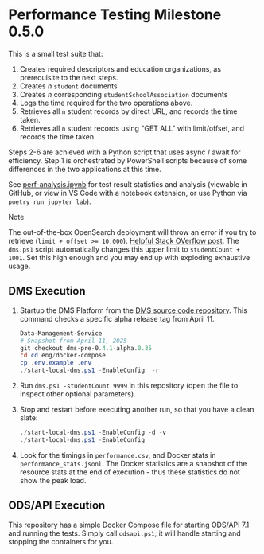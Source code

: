 # Performance Testing Milestone 0.5.0

This is a small test suite that:

1. Creates required descriptors and education organizations, as prerequisite to
   the next steps.
2. Creates _n_ `student` documents
3. Creates _n_ corresponding `studentSchoolAssociation` documents
4. Logs the time required for the two operations above.
5. Retrieves all `n` student records by direct URL, and records the time taken.
6. Retrieves all `n` student records using "GET ALL" with limit/offset, and
   records the time taken.

Steps 2-6 are achieved with a Python script that uses async / await for
efficiency. Step 1 is orchestrated by PowerShell scripts because of some
differences in the two applications at this time.

See [perf-analysis.ipynb](./perf-analysis.ipynb) for test result statistics and
analysis (viewable in GitHub, or view in VS Code with a notebook extension, or
use Python via `poetry run jupyter lab`).

> [!NOTE]
> The out-of-the-box OpenSearch deployment will throw an error if you try to
> retrieve (`limit + offset >= 10,000`). [Helpful Stack OVerflow
> post](https://stackoverflow.com/questions/55594386/where-should-i-configure-max-result-window-index-setting).
> The `dms.ps1` script automatically changes this upper limit to `studentCount +
> 1001`. Set this high enough and you may end up with exploding exhaustive
> usage.

## DMS Execution

1. Startup the DMS Platform from the [DMS source code
   repository](https://github.com/Ed-Fi-Alliance-OSS/Data-Management-Service).
   This command checks a specific alpha release tag from April 11.

   ```powershell
   Data-Management-Service
   # Snapshot from April 11, 2025
   git checkout dms-pre-0.4.1-alpha.0.35
   cd cd eng/docker-compose
   cp .env.example .env
   ./start-local-dms.ps1 -EnableConfig  -r
   ```

2. Run `dms.ps1 -studentCount 9999` in this repository (open the file to inspect
   other optional parameters).
3. Stop and restart before executing another run, so that you have a clean
   slate:

   ```powershell
   ./start-local-dms.ps1 -EnableConfig -d -v
   ./start-local-dms.ps1 -EnableConfig
   ```

4. Look for the timings in `performance.csv`, and Docker stats in
   `performance_stats.jsonl`. The Docker statistics are a snapshot of the
   resource stats at the end of execution - thus these statistics do not show
   the peak load.

## ODS/API Execution

This repository has a simple Docker Compose file for starting ODS/API 7.1 and
running the tests. Simply call `odsapi.ps1`; it will handle starting and
stopping the containers for you.
